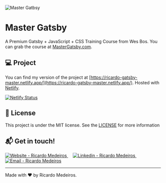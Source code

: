 ![Master Gatbsy](https://res.cloudinary.com/wesbos/image/upload/c_scale,q_auto,w_1600/v1600356131/GAT-social-share_rxvhdg.png)

# Master Gatsby

A Premium Gatsby + JavaScript + CSS Training Course from Wes Bos. You can grab the course at [MasterGatsby.com](https://mastergatsby.com).

## :computer: Project 

 You can find my version of the project at [https://ricardo-gatsby-master.netlify.app/](https://ricardo-gatsby-master.netlify.app/). Hosted with [Netlify](https://www.netlify.com/).

 [![Netlify Status](https://api.netlify.com/api/v1/badges/9e8d83b9-1fb7-4cfe-a63d-e67210202f69/deploy-status)](https://app.netlify.com/sites/ricardo-gatsby-master/deploys)



## :memo: License

This project is under the MIT license. See the [LICENSE](https://github.com/MedeirosRicardo/master-gatsby/LICENSE) for more information

## :mailbox_with_mail: Get in touch!

<a href="https://ricardo.to" target="_blank" >
  <img alt="Website - Ricardo Medeiros" src="https://img.shields.io/badge/Website--%23F8952D?style=social">
</a>&nbsp;&nbsp;&nbsp;
<a href="https://www.linkedin.com/in/ricmedeiros/" target="_blank" >
  <img alt="Linkedin - Ricardo Medeiros" src="https://img.shields.io/badge/Linkedin--%23F8952D?style=social&logo=linkedin">
</a>&nbsp;&nbsp;&nbsp;
<a href="mailto:medeiros.ricardo@outlook.com" target="_blank" >
  <img alt="Email - Ricardo Medeiros" src="https://img.shields.io/badge/Email--%23F8952D?style=social&logo=gmail">
</a> 

---

Made with ❤️ by Ricardo Medeiros.